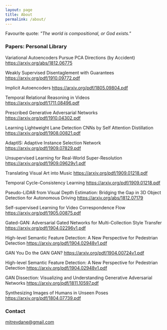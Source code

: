 ```yaml
---
layout: page
title: About
permalink: /about/
---
```

Favourite quote:
_"The world is compositional, or God exists."_



### Papers: Personal Library

Variational Autoencoders Pursue PCA Directions (by Accident)
https://arxiv.org/abs/1812.06775

Weakly Supervised Disentaglement with Guarantees
https://arxiv.org/pdf/1910.09772.pdf

Implicit Autoencoders
https://arxiv.org/pdf/1805.09804.pdf

Temporal Relational Reasoning in Videos
https://arxiv.org/pdf/1711.08496.pdf

Prescribed Generative Adversarial Networks
https://arxiv.org/pdf/1910.04302.pdf

Learning Lightweight Lane Detection CNNs by Self Attention Distillation
https://arxiv.org/pdf/1908.00821.pdf

AdaptIS: Adaptive Instance Selection Network
https://arxiv.org/pdf/1909.07829.pdf

Unsupervised Learning for Real-World Super-Resolution
https://arxiv.org/pdf/1909.09629v1.pdf

Translating Visual Art into Music
https://arxiv.org/pdf/1909.01218.pdf

Temporal Cycle-Consistency Learning
https://arxiv.org/pdf/1909.01218.pdf

Pseudo-LiDAR from Visual Depth Estimation: Bridging the Gap in 3D Object Detection for Autonomous Driving
https://arxiv.org/abs/1812.07179

Self-supervised Learning for Video Correspondence Flow
https://arxiv.org/pdf/1905.00875.pdf

Gated-GAN: Adversarial Gated Networks for Multi-Collection Style Transfer
https://arxiv.org/pdf/1904.02296v1.pdf

High-level Semantic Feature Detection: A New Perspective for Pedestrian Detection
https://arxiv.org/pdf/1904.02948v1.pdf

GAN You Do the GAN GAN?
https://arxiv.org/pdf/1904.00724v1.pdf

High-level Semantic Feature Detection: A New Perspective for Pedestrian Detection
https://arxiv.org/pdf/1904.02948v1.pdf

GAN Dissection: Visualizing and Understanding Generative Adversarial Networks
https://arxiv.org/pdf/1811.10597.pdf

Synthesizing Images of Humans in Unseen Poses
https://arxiv.org/pdf/1804.07739.pdf



### Contact

[mitrevdane@gmail.com](mailto:mitrevdane@gmail.com)
